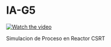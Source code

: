 # IA-G5
[![Watch the video](https://raw.github.com/GabLeRoux/WebMole/master/ressources/WebMole_Youtube_Video.png)](https://www.youtube.com/watch?v=J6RqQ9qDDeU)


Simulacion de Proceso en Reactor CSRT
